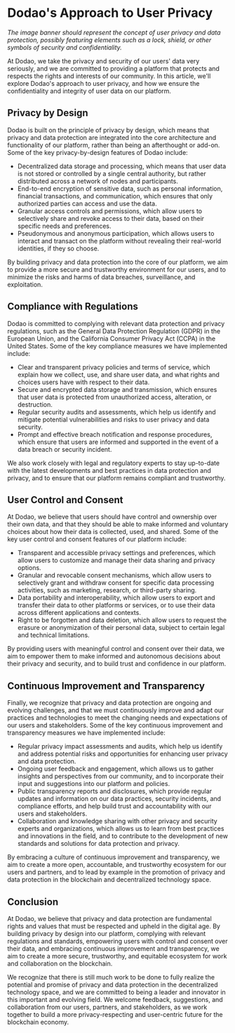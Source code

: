 # Dodao's Approach to User Privacy

<!-- ![Dodao's Approach to User Privacy](./img/user-privacy.png) -->
*The image banner should represent the concept of user privacy and data protection, possibly featuring elements such as a lock, shield, or other symbols of security and confidentiality.*

At Dodao, we take the privacy and security of our users' data very seriously, and we are committed to providing a platform that protects and respects the rights and interests of our community. In this article, we'll explore Dodao's approach to user privacy, and how we ensure the confidentiality and integrity of user data on our platform.

## Privacy by Design

Dodao is built on the principle of privacy by design, which means that privacy and data protection are integrated into the core architecture and functionality of our platform, rather than being an afterthought or add-on. Some of the key privacy-by-design features of Dodao include:

- Decentralized data storage and processing, which means that user data is not stored or controlled by a single central authority, but rather distributed across a network of nodes and participants.
- End-to-end encryption of sensitive data, such as personal information, financial transactions, and communication, which ensures that only authorized parties can access and use the data.
- Granular access controls and permissions, which allow users to selectively share and revoke access to their data, based on their specific needs and preferences.
- Pseudonymous and anonymous participation, which allows users to interact and transact on the platform without revealing their real-world identities, if they so choose.

By building privacy and data protection into the core of our platform, we aim to provide a more secure and trustworthy environment for our users, and to minimize the risks and harms of data breaches, surveillance, and exploitation.

## Compliance with Regulations

Dodao is committed to complying with relevant data protection and privacy regulations, such as the General Data Protection Regulation (GDPR) in the European Union, and the California Consumer Privacy Act (CCPA) in the United States. Some of the key compliance measures we have implemented include:

- Clear and transparent privacy policies and terms of service, which explain how we collect, use, and share user data, and what rights and choices users have with respect to their data.
- Secure and encrypted data storage and transmission, which ensures that user data is protected from unauthorized access, alteration, or destruction.
- Regular security audits and assessments, which help us identify and mitigate potential vulnerabilities and risks to user privacy and data security.
- Prompt and effective breach notification and response procedures, which ensure that users are informed and supported in the event of a data breach or security incident.

We also work closely with legal and regulatory experts to stay up-to-date with the latest developments and best practices in data protection and privacy, and to ensure that our platform remains compliant and trustworthy.

## User Control and Consent

At Dodao, we believe that users should have control and ownership over their own data, and that they should be able to make informed and voluntary choices about how their data is collected, used, and shared. Some of the key user control and consent features of our platform include:

- Transparent and accessible privacy settings and preferences, which allow users to customize and manage their data sharing and privacy options.
- Granular and revocable consent mechanisms, which allow users to selectively grant and withdraw consent for specific data processing activities, such as marketing, research, or third-party sharing.
- Data portability and interoperability, which allow users to export and transfer their data to other platforms or services, or to use their data across different applications and contexts.
- Right to be forgotten and data deletion, which allow users to request the erasure or anonymization of their personal data, subject to certain legal and technical limitations.

By providing users with meaningful control and consent over their data, we aim to empower them to make informed and autonomous decisions about their privacy and security, and to build trust and confidence in our platform.

## Continuous Improvement and Transparency

Finally, we recognize that privacy and data protection are ongoing and evolving challenges, and that we must continuously improve and adapt our practices and technologies to meet the changing needs and expectations of our users and stakeholders. Some of the key continuous improvement and transparency measures we have implemented include:

- Regular privacy impact assessments and audits, which help us identify and address potential risks and opportunities for enhancing user privacy and data protection.
- Ongoing user feedback and engagement, which allows us to gather insights and perspectives from our community, and to incorporate their input and suggestions into our platform and policies.
- Public transparency reports and disclosures, which provide regular updates and information on our data practices, security incidents, and compliance efforts, and help build trust and accountability with our users and stakeholders.
- Collaboration and knowledge sharing with other privacy and security experts and organizations, which allows us to learn from best practices and innovations in the field, and to contribute to the development of new standards and solutions for data protection and privacy.

By embracing a culture of continuous improvement and transparency, we aim to create a more open, accountable, and trustworthy ecosystem for our users and partners, and to lead by example in the promotion of privacy and data protection in the blockchain and decentralized technology space.

## Conclusion

At Dodao, we believe that privacy and data protection are fundamental rights and values that must be respected and upheld in the digital age. By building privacy by design into our platform, complying with relevant regulations and standards, empowering users with control and consent over their data, and embracing continuous improvement and transparency, we aim to create a more secure, trustworthy, and equitable ecosystem for work and collaboration on the blockchain.

We recognize that there is still much work to be done to fully realize the potential and promise of privacy and data protection in the decentralized technology space, and we are committed to being a leader and innovator in this important and evolving field. We welcome feedback, suggestions, and collaboration from our users, partners, and stakeholders, as we work together to build a more privacy-respecting and user-centric future for the blockchain economy.
